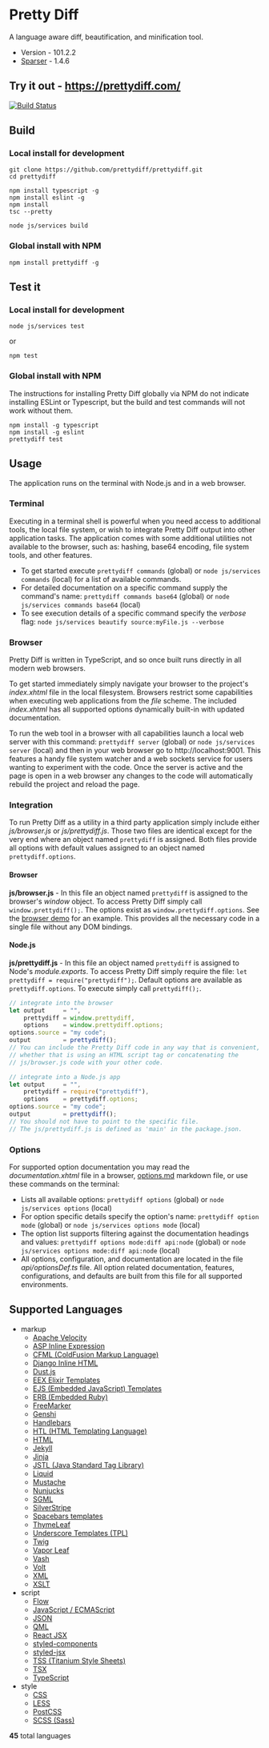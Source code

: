 # Pretty Diff
A language aware diff, beautification, and minification tool.

* Version - 101.2.2
* [Sparser](https://sparser.io) - 1.4.6

## Try it out - https://prettydiff.com/

[![Build Status](https://semaphoreci.com/api/v1/prettydiff/prettydiff/branches/master/badge.svg)](https://semaphoreci.com/prettydiff/prettydiff)

## Build
### Local install for development
```
git clone https://github.com/prettydiff/prettydiff.git
cd prettydiff

npm install typescript -g
npm install eslint -g
npm install
tsc --pretty

node js/services build
```

### Global install with NPM
```
npm install prettydiff -g
```

## Test it
### Local install for development
```
node js/services test
```
or
```
npm test
```

### Global install with NPM
The instructions for installing Pretty Diff globally via NPM do not indicate installing ESLint or Typescript, but the build and test commands will not work without them.

```
npm install -g typescript
npm install -g eslint
prettydiff test
```

## Usage
The application runs on the terminal with Node.js and in a web browser.

### Terminal
Executing in a terminal shell is powerful when you need access to additional tools, the local file system, or wish to integrate Pretty Diff output into other application tasks.  The application comes with some additional utilities not available to the browser, such as: hashing, base64 encoding, file system tools, and other features.

* To get started execute `prettydiff commands` (global)  or `node js/services commands` (local) for a list of available commands.
* For detailed documentation on a specific command supply the command's name: `prettydiff commands base64` (global) or `node js/services commands base64` (local)
* To see execution details of a specific command specify the *verbose* flag: `node js/services beautify source:myFile.js --verbose`

### Browser
Pretty Diff is written in TypeScript, and so once built runs directly in all modern web browsers.

To get started immediately simply navigate your browser to the project's *index.xhtml* file in the local filesystem.  Browsers restrict some capabilities when executing web applications from the *file* scheme.  The included *index.xhtml* has all supported options dynamically built-in with updated documentation.

To run the web tool in a browser with all capabilities launch a local web server with this command: `prettydiff server` (global) or `node js/services server` (local) and then in your web browser go to http://localhost:9001.  This features a handy file system watcher and a web sockets service for users wanting to experiment with the code.  Once the server is active and the page is open in a web browser any changes to the code will automatically rebuild the project and reload the page.

### Integration
To run Pretty Diff as a utility in a third party application simply include either *js/browser.js* or *js/prettydiff.js*.  Those two files are identical except for the very end where an object named `prettydiff` is assigned.  Both files provide all options with default values assigned to an object named `prettydiff.options`.

#### Browser
**js/browser.js** - In this file an object named `prettydiff` is assigned to the browser's *window* object.  To access Pretty Diff simply call `window.prettydiff();`.  The options exist as `window.prettydiff.options`.  See the [browser demo](tests/browser.html) for an example.  This provides all the necessary code in a single file without any DOM bindings.

#### Node.js
**js/prettydiff.js** - In this file an object named `prettydiff` is assigned to Node's *module.exports*.  To access Pretty Diff simply require the file: `let prettydiff = require("prettydiff");`.  Default options are available as `prettydiff.options`.  To execute simply call `prettydiff();`.

```javascript
// integrate into the browser
let output     = "",
    prettydiff = window.prettydiff,
    options    = window.prettydiff.options;
options.source = "my code";
output         = prettydiff();
// You can include the Pretty Diff code in any way that is convenient,
// whether that is using an HTML script tag or concatenating the
// js/browser.js code with your other code.

// integrate into a Node.js app
let output     = "",
    prettydiff = require("prettydiff"),
    options    = prettydiff.options;
options.source = "my code";
output         = prettydiff();
// You should not have to point to the specific file.
// The js/prettydiff.js is defined as 'main' in the package.json.
```

### Options
For supported option documentation you may read the *documentation.xhtml* file in a browser, [options.md](options.md) markdown file, or use these commands on the terminal:

* Lists all available options: `prettydiff options` (global) or `node js/services options` (local)
* For option specific details specify the option's name: `prettydiff option mode` (global) or `node js/services options mode` (local)
* The option list supports filtering against the documentation headings and values: `prettydiff options mode:diff api:node` (global) or `node js/services options mode:diff api:node` (local)
* All options, configuration, and documentation are located in the file *api/optionsDef.ts* file.  All option related documentation, features, configurations, and defaults are built from this file for all supported environments.

## Supported Languages
- markup
   * [Apache Velocity](https://velocity.apache.org/)
   * [ASP Inline Expression](https://support.microsoft.com/en-us/help/976112/introduction-to-asp-net-inline-expressions-in-the-net-framework)
   * [CFML (ColdFusion Markup Language)](https://www.adobe.com/products/coldfusion-family.html)
   * [Django Inline HTML](https://docs.djangoproject.com/en/2.1/topics/forms/)
   * [Dust.js](https://www.dustjs.com/)
   * [EEX Elixir Templates](https://hexdocs.pm/eex/EEx.html)
   * [EJS (Embedded JavaScript) Templates](https://www.ejs.co/)
   * [ERB (Embedded Ruby)](https://ruby-doc.org/stdlib-1.9.3/libdoc/erb/rdoc/ERB.html)
   * [FreeMarker](https://freemarker.apache.org/)
   * [Genshi](https://genshi.edgewall.org/)
   * [Handlebars](https://handlebarsjs.com/)
   * [HTL (HTML Templating Language)](https://helpx.adobe.com/experience-manager/htl/using/getting-started.html)
   * [HTML](https://www.w3.org/TR/html52/)
   * [Jekyll](https://jekyllrb.com/docs/liquid/)
   * [Jinja](http://jinja.pocoo.org/)
   * [JSTL (Java Standard Tag Library)](https://github.com/eclipse-ee4j/jstl-api)
   * [Liquid](https://shopify.github.io/liquid/)
   * [Mustache](https://mustache.github.io/)
   * [Nunjucks](https://mozilla.github.io/nunjucks/)
   * [SGML](https://www.iso.org/standard/16387.html)
   * [SilverStripe](https://docs.silverstripe.org/en/4/developer_guides/templates/syntax/)
   * [Spacebars templates](http://blazejs.org/guide/spacebars.html)
   * [ThymeLeaf](https://www.thymeleaf.org/doc/tutorials/3.0/usingthymeleaf.html)
   * [Underscore Templates (TPL)](https://underscorejs.org/#template)
   * [Twig](https://twig.symfony.com/)
   * [Vapor Leaf](https://docs.vapor.codes/3.0/leaf/overview/)
   * [Vash](https://github.com/kirbysayshi/vash)
   * [Volt](https://phalcon-php-framework-documentation.readthedocs.io/en/latest/reference/volt.html)
   * [XML](https://www.w3.org/TR/REC-xml/)
   * [XSLT](https://www.w3.org/standards/xml/transformation)
- script
   * [Flow](https://flow.org/)
   * [JavaScript / ECMAScript](https://www.ecma-international.org/publications/files/ECMA-ST/Ecma-262.pdf)
   * [JSON](https://json.org/)
   * [QML](https://doc.qt.io/qt-5/qmlfirststeps.html)
   * [React JSX](https://reactjs.org/docs/introducing-jsx.html)
   * [styled-components](https://www.styled-components.com/)
   * [styled-jsx](https://github.com/zeit/styled-jsx#readme)
   * [TSS (Titanium Style Sheets)](https://docs.appcelerator.com/platform/latest/#!/api/Titanium.UI.TextField)
   * [TSX](https://www.typescriptlang.org/docs/handbook/jsx.html)
   * [TypeScript](https://www.typescriptlang.org/)
- style
   * [CSS](https://www.w3.org/Style/CSS/#news)
   * [LESS](http://lesscss.org/)
   * [PostCSS](https://postcss.org/)
   * [SCSS (Sass)](https://sass-lang.com/)

**45** total languages
